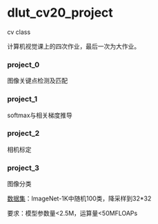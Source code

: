 # dlut_cv20_project
cv class

计算机视觉课上的四次作业，最后一次为大作业。

### project_0
  图像关键点检测及匹配
  
### project_1
  softmax与相关梯度推导
  
### project_2
  相机标定

### project_3
  图像分类
  
  [数据集](https://storage.googleapis.com/kaggle-competitions-data/kaggle-v2/20964/1224414/bundle/archive.zip?GoogleAccessId=web-data@kaggle-161607.iam.gserviceaccount.com&Expires=1592472580&Signature=jkIvLzs8uzbFPnVUq%2BhzWEXKvYv1D9s8wAwkAKwJuOb%2FAwJ1%2F0neER1FUEGf336upA0xpdGRP0QYZHRnqnQpbvNNWfv7FZND88D%2Fs5RPiVuxbl%2FeWkds4etocfEvdxklNbFybTZe6Mc4TDrW4gz3Dyk5fNvxFDuChkLF8vRFKxk3aD%2FIecKb1a7EV05dmWrjh1ZOtFdoUy8neY6w3OhizDRSX0ajzLLM5dfKOEdUTJ%2B4drIcoQPg%2BB1iOKprOlEINrDbNF3NaivEdYNhjFHkYG5TNLIinSYhxfIYSGfyEK%2B5KtJQWHg6KH5useYSUomQV%2B7P4ow3Gf%2FLnVLwBL4Dtg%3D%3D&response-content-disposition=attachment%3B+filename%3Ddlut-cv-project-image-classification.zip)：ImageNet-1K中随机100类，降采样到32*32
  
  要求：模型参数量<2.5M，运算量<50MFLOAPs
